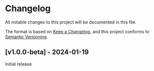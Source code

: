 # Changelog

All notable changes to this project will be documented in this file.

The format is based on [Keep a Changelog](https://keepachangelog.com/en/1.1.0/), and this project conforms to [Semantic Versioning](https://semver.org/spec/v2.0.0.html).

## [v1.0.0-beta] - 2024-01-19

Initial release